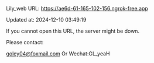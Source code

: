 Lily_web URL: https://ae6d-61-165-102-156.ngrok-free.app

Updated at: 2024-12-10 03:49:19

If you cannot open this URL, the server might be down.

Please contact: 

goley04@foxmail.com Or Wechat:GL_yeaH